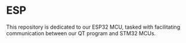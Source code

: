 # ESP
This repository is dedicated to our ESP32 MCU, tasked with facilitating communication between our QT program and STM32 MCUs.
